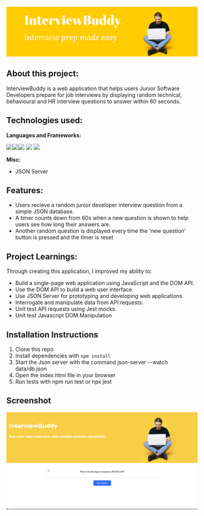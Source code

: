 
![interviewBuddy](/public/readme-banner.png)

About this project:
-------


InterviewBuddy is a web application that helps users Junior Software Developers prepare for job interviews by displaying random technical, behavioural and HR interview questions to answer within 60 seconds. 


Technologies used:
-----

**Languages and Frameworks:**

<img height="20" src="https://img.shields.io/badge/-JavaScript-F7DF1E?logo=JavaScript&logoColor=white" /><img height="20" src="https://img.shields.io/badge/-NodeJS-339933?logo=Node.js&logoColor=white" /><img height="20" src="https://img.shields.io/badge/-HTML-E34F26?logo=HTML5&logoColor=white" />  <img height="20" src="https://img.shields.io/badge/-CSS-1572B6?logo=CSS3&logoColor=white" /> <img height="20" src="https://img.shields.io/badge/-Jest-C21325?logo=Jest&logoColor=white" /> 

**Misc:**

- JSON Server

Features:
-----
* Users recieve a random junior developer interview question from a simple JSON database. 
* A timer counts down from 60s when a new question is shown to help users see how long their answers are. 
* Another random question is displayed every time the 'new question' button is pressed and the timer is reset

Project Learnings:
-----

Through creating this application, I improved my ability to:

* Build a single-page web application using JavaScript and the DOM API.
* Use the DOM API to build a web user interface.
* Use JSON Server for prototyping and developing web applications.
* Interrogate and manipulate data from API requests.
* Unit test API requests using Jest mocks. 
* Unit test Javascript DOM Manipulation


## Installation Instructions

1. Clone this repo
2. Install dependencies with `npm install`
3. Start the Json server with the command json-server --watch data/db.json
4. Open the index.html file in your browser 
5. Run tests with npm run test or npx jest

## Screenshot

![Screenshot](/public/project-screenshot.png)





